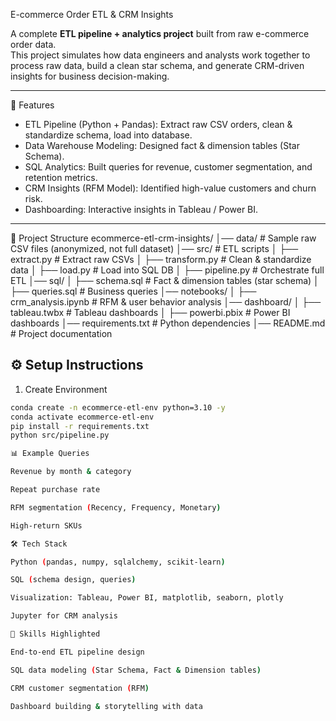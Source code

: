  E-commerce Order ETL & CRM Insights

A complete **ETL pipeline + analytics project** built from raw e-commerce order data.  
This project simulates how data engineers and analysts work together to process raw data, build a clean star schema, and generate CRM-driven insights for business decision-making.  

---

 🚀 Features
- ETL Pipeline (Python + Pandas): Extract raw CSV orders, clean & standardize schema, load into database.  
- Data Warehouse Modeling: Designed fact & dimension tables (Star Schema).  
- SQL Analytics: Built queries for revenue, customer segmentation, and retention metrics.  
- CRM Insights (RFM Model): Identified high-value customers and churn risk.  
- Dashboarding: Interactive insights in Tableau / Power BI.  

---

 📂 Project Structure
ecommerce-etl-crm-insights/
│── data/ # Sample raw CSV files (anonymized, not full dataset)
│── src/ # ETL scripts
│ ├── extract.py # Extract raw CSVs
│ ├── transform.py # Clean & standardize data
│ ├── load.py # Load into SQL DB
│ ├── pipeline.py # Orchestrate full ETL
│── sql/
│ ├── schema.sql # Fact & dimension tables (star schema)
│ ├── queries.sql # Business queries
│── notebooks/
│ ├── crm_analysis.ipynb # RFM & user behavior analysis
│── dashboard/
│ ├── tableau.twbx # Tableau dashboards
│ ├── powerbi.pbix # Power BI dashboards
│── requirements.txt # Python dependencies
│── README.md # Project documentation


## ⚙️ Setup Instructions

 1. Create Environment
```bash
conda create -n ecommerce-etl-env python=3.10 -y
conda activate ecommerce-etl-env
pip install -r requirements.txt
python src/pipeline.py

📊 Example Queries

Revenue by month & category

Repeat purchase rate

RFM segmentation (Recency, Frequency, Monetary)

High-return SKUs

🛠️ Tech Stack

Python (pandas, numpy, sqlalchemy, scikit-learn)

SQL (schema design, queries)

Visualization: Tableau, Power BI, matplotlib, seaborn, plotly

Jupyter for CRM analysis

🌟 Skills Highlighted

End-to-end ETL pipeline design

SQL data modeling (Star Schema, Fact & Dimension tables)

CRM customer segmentation (RFM)

Dashboard building & storytelling with data
